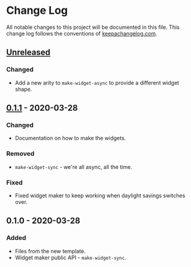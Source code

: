 # Change Log
All notable changes to this project will be documented in this file. This change log follows the conventions of [keepachangelog.com](http://keepachangelog.com/).

## [Unreleased]
### Changed
- Add a new arity to `make-widget-async` to provide a different widget shape.

## [0.1.1] - 2020-03-28
### Changed
- Documentation on how to make the widgets.

### Removed
- `make-widget-sync` - we're all async, all the time.

### Fixed
- Fixed widget maker to keep working when daylight savings switches over.

## 0.1.0 - 2020-03-28
### Added
- Files from the new template.
- Widget maker public API - `make-widget-sync`.

[Unreleased]: https://github.com/your-name/mazegenerator/compare/0.1.1...HEAD
[0.1.1]: https://github.com/your-name/mazegenerator/compare/0.1.0...0.1.1
